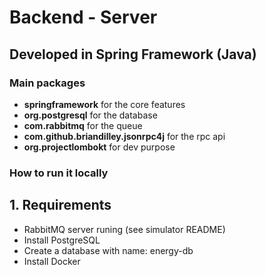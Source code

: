 <h1>Backend - Server</h1>
<h2>Developed in Spring Framework (Java)</h2>
<h3>Main packages</h3>
<ul>
  <li><strong>springframework</strong> for the core features</li>
  <li><strong>org.postgresql</strong> for the database</li>
  <li><strong>com.rabbitmq</strong> for the queue</li>
  <li><strong>com.github.briandilley.jsonrpc4j</strong> for the rpc api</li>
  <li><strong>org.projectlombokt</strong> for dev purpose</li>
</ul>
<h3>How to run it locally</h3>
<h2>1. Requirements</h2>
<ul>
  <li>RabbitMQ server runing (see <a to="https://github.com/cosmin22h/E-Smart/tree/main/simulator">simulator README</a>)</li>
  <li>Install <a to="https://www.postgresql.org/download/">PostgreSQL</a></li>
  <li><a to="https://www.youtube.com/watch?v=uoJjDbL-Y_E&ab_channel=KindsonTheTechPro">Create a database with name: energy-db</a>
  <li>Install <a to="https://docs.docker.com/get-docker/">Docker</a></li>
</ul>
